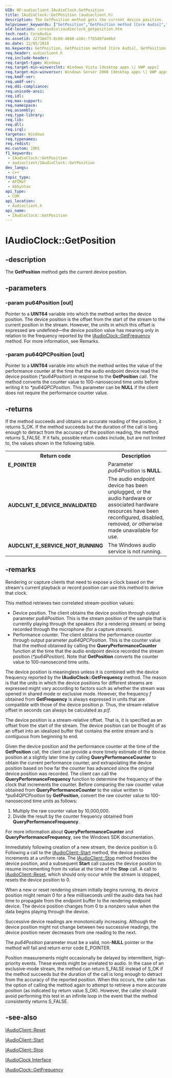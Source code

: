 ```yaml
---
UID: NF:audioclient.IAudioClock.GetPosition
title: IAudioClock::GetPosition (audioclient.h)
description: The GetPosition method gets the current device position.
helpviewer_keywords: ["GetPosition","GetPosition method [Core Audio]","GetPosition method [Core Audio]","IAudioClock interface","IAudioClock interface [Core Audio]","GetPosition method","IAudioClock.GetPosition","IAudioClock::GetPosition","IAudioClockGetPosition","audioclient/IAudioClock::GetPosition","coreaudio.iaudioclock_getposition"]
old-location: coreaudio\iaudioclock_getposition.htm
tech.root: CoreAudio
ms.assetid: 2271bd73-8cb6-4048-a16c-f765d0fae6bd
ms.date: 12/05/2018
ms.keywords: GetPosition, GetPosition method [Core Audio], GetPosition method [Core Audio],IAudioClock interface, IAudioClock interface [Core Audio],GetPosition method, IAudioClock.GetPosition, IAudioClock::GetPosition, IAudioClockGetPosition, audioclient/IAudioClock::GetPosition, coreaudio.iaudioclock_getposition
req.header: audioclient.h
req.include-header: 
req.target-type: Windows
req.target-min-winverclnt: Windows Vista [desktop apps \| UWP apps]
req.target-min-winversvr: Windows Server 2008 [desktop apps \| UWP apps]
req.kmdf-ver: 
req.umdf-ver: 
req.ddi-compliance: 
req.unicode-ansi: 
req.idl: 
req.max-support: 
req.namespace: 
req.assembly: 
req.type-library: 
req.lib: 
req.dll: 
req.irql: 
targetos: Windows
req.typenames: 
req.redist: 
ms.custom: 19H1
f1_keywords:
 - IAudioClock::GetPosition
 - audioclient/IAudioClock::GetPosition
dev_langs:
 - c++
topic_type:
 - APIRef
 - kbSyntax
api_type:
 - COM
api_location:
 - Audioclient.h
api_name:
 - IAudioClock::GetPosition
---
```


# IAudioClock::GetPosition


## -description

The <b>GetPosition</b> method gets the current device position.

## -parameters

### -param pu64Position [out]

Pointer to a <b>UINT64</b> variable into which the method writes the device position. The device position is the offset from the start of the stream to the current position in the stream. However, the units in which this offset is expressed are undefined—the device position value has meaning only in relation to the frequency reported by the <a href="/windows/desktop/api/audioclient/nf-audioclient-iaudioclock-getfrequency">IAudioClock::GetFrequency</a> method. For more information, see Remarks.

### -param pu64QPCPosition [out]

Pointer to a <b>UINT64</b> variable into which the method writes the value of the performance counter at the time that the audio endpoint device read the device position (<i>*pu64Position</i>) in response to the <b>GetPosition</b> call. The method converts the counter value to 100-nanosecond time units before writing it to <i>*pu64QPCPosition</i>. This parameter can be <b>NULL</b> if the client does not require the performance counter value.

## -returns

If the method succeeds and obtains an accurate reading of the position, it returns S_OK. If the method succeeds but the duration of the call is long enough to detract from the accuracy of the position reading, the method returns S_FALSE. If it fails, possible return codes include, but are not limited to, the values shown in the following table.

<table>
<tr>
<th>Return code</th>
<th>Description</th>
</tr>
<tr>
<td width="40%">
<dl>
<dt><b>E_POINTER</b></dt>
</dl>
</td>
<td width="60%">
Parameter <i>pu64Position</i> is <b>NULL</b>.

</td>
</tr>
<tr>
<td width="40%">
<dl>
<dt><b>AUDCLNT_E_DEVICE_INVALIDATED</b></dt>
</dl>
</td>
<td width="60%">
The audio endpoint device has been unplugged, or the audio hardware or associated hardware resources have been reconfigured, disabled, removed, or otherwise made unavailable for use.

</td>
</tr>
<tr>
<td width="40%">
<dl>
<dt><b>AUDCLNT_E_SERVICE_NOT_RUNNING</b></dt>
</dl>
</td>
<td width="60%">
The Windows audio service is not running.

</td>
</tr>
</table>

## -remarks

Rendering or capture clients that need to expose a clock based on the stream's current playback or record position can use this method to derive that clock.

This method retrieves two correlated stream-position values:

<ul>
<li>Device position. The client obtains the device position through output parameter <i>pu64Position</i>. This is the stream position of the sample that is currently playing through the speakers (for a rendering stream) or being recorded through the microphone (for a capture stream).</li>
<li>Performance counter. The client obtains the performance counter through output parameter <i>pu64QPCPosition</i>. This is the counter value that the method obtained by calling the <b>QueryPerformanceCounter</b> function at the time that the audio endpoint device recorded the stream position (<i>*pu64Position</i>). Note that <b>GetPosition</b> converts the counter value to 100-nanosecond time units.</li>
</ul>
The device position is meaningless unless it is combined with the device frequency reported by the <b>IAudioClock::GetFrequency</b> method. The reason is that the units in which the device positions for different streams are expressed might vary according to factors such as whether the stream was opened in shared mode or exclusive mode. However, the frequency <i>f</i> obtained from <b>GetFrequency</b> is always expressed in units that are compatible with those of the device position <i>p</i>. Thus, the stream-relative offset in seconds can always be calculated as <i>p</i>/<i>f</i>.

The device position is a stream-relative offset. That is, it is specified as an offset from the start of the stream. The device position can be thought of as an offset into an idealized buffer that contains the entire stream and is contiguous from beginning to end.

Given the device position and the performance counter at the time of the <b>GetPosition</b> call, the client can provide a more timely estimate of the device position at a slightly later time by calling <b>QueryPerformanceCounter</b> to obtain the current performance counter, and extrapolating the device position based on how far the counter has advanced since the original device position was recorded. The client can call the <b>QueryPerformanceFrequency</b> function to determine the frequency of the clock that increments the counter. Before comparing the raw counter value obtained from <b>QueryPerformanceCounter</b> to the value written to <i>*pu64QPCPosition</i> by <b>GetPosition</b>, convert the raw counter value to 100-nanosecond time units as follows:

<ol>
<li>Multiply the raw counter value by 10,000,000.</li>
<li>Divide the result by the counter frequency obtained from <b>QueryPerformanceFrequency</b>.</li>
</ol>
For more information about <b>QueryPerformanceCounter</b> and <b>QueryPerformanceFrequency</b>, see the Windows SDK documentation.

Immediately following creation of a new stream, the device position is 0. Following a call to the <a href="/windows/desktop/api/audioclient/nf-audioclient-iaudioclient-start">IAudioClient::Start</a> method, the device position increments at a uniform rate. The <a href="/windows/desktop/api/audioclient/nf-audioclient-iaudioclient-stop">IAudioClient::Stop</a> method freezes the device position, and a subsequent <b>Start</b> call causes the device position to resume incrementing from its value at the time of the <b>Stop</b> call. A call to <a href="/windows/desktop/api/audioclient/nf-audioclient-iaudioclient-reset">IAudioClient::Reset</a>, which should only occur while the stream is stopped, resets the device position to 0.

When a new or reset rendering stream initially begins running, its device position might remain 0 for a few milliseconds until the audio data has had time to propagate from the endpoint buffer to the rendering endpoint device. The device position changes from 0 to a nonzero value when the data begins playing through the device.

Successive device readings are monotonically increasing. Although the device position might not change between two successive readings, the device position never decreases from one reading to the next.

The <i>pu64Position</i> parameter must be a valid, non-<b>NULL</b> pointer or the method will fail and return error code E_POINTER.

Position measurements might occasionally be delayed by intermittent, high-priority events. These events might be unrelated to audio. In the case of an exclusive-mode stream, the method can return S_FALSE instead of S_OK if the method succeeds but the duration of the call is long enough to detract from the accuracy of the reported position. When this occurs, the caller has the option of calling the method again to attempt to retrieve a more accurate position (as indicated by return value S_OK). However, the caller should avoid performing this test in an infinite loop in the event that the method consistently returns S_FALSE.

## -see-also

<a href="/windows/desktop/api/audioclient/nf-audioclient-iaudioclient-reset">IAudioClient::Reset</a>



<a href="/windows/desktop/api/audioclient/nf-audioclient-iaudioclient-start">IAudioClient::Start</a>



<a href="/windows/desktop/api/audioclient/nf-audioclient-iaudioclient-stop">IAudioClient::Stop</a>



<a href="/windows/desktop/api/audioclient/nn-audioclient-iaudioclock">IAudioClock Interface</a>



<a href="/windows/desktop/api/audioclient/nf-audioclient-iaudioclock-getfrequency">IAudioClock::GetFrequency</a>

